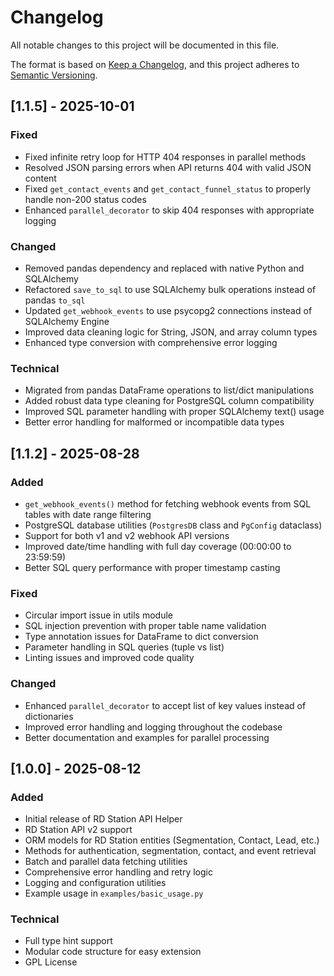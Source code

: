 # Changelog

All notable changes to this project will be documented in this file.

The format is based on [Keep a Changelog](https://keepachangelog.com/en/1.0.0/),
and this project adheres to [Semantic Versioning](https://semver.org/spec/v2.0.0.html).

## [1.1.5] - 2025-10-01

### Fixed
- Fixed infinite retry loop for HTTP 404 responses in parallel methods
- Resolved JSON parsing errors when API returns 404 with valid JSON content
- Fixed `get_contact_events` and `get_contact_funnel_status` to properly handle non-200 status codes
- Enhanced `parallel_decorator` to skip 404 responses with appropriate logging

### Changed
- Removed pandas dependency and replaced with native Python and SQLAlchemy
- Refactored `save_to_sql` to use SQLAlchemy bulk operations instead of pandas `to_sql`
- Updated `get_webhook_events` to use psycopg2 connections instead of SQLAlchemy Engine
- Improved data cleaning logic for String, JSON, and array column types
- Enhanced type conversion with comprehensive error logging

### Technical
- Migrated from pandas DataFrame operations to list/dict manipulations
- Added robust data type cleaning for PostgreSQL column compatibility
- Improved SQL parameter handling with proper SQLAlchemy text() usage
- Better error handling for malformed or incompatible data types


## [1.1.2] - 2025-08-28

### Added
- `get_webhook_events()` method for fetching webhook events from SQL tables with date range filtering
- PostgreSQL database utilities (`PostgresDB` class and `PgConfig` dataclass)
- Support for both v1 and v2 webhook API versions
- Improved date/time handling with full day coverage (00:00:00 to 23:59:59)
- Better SQL query performance with proper timestamp casting

### Fixed
- Circular import issue in utils module
- SQL injection prevention with proper table name validation
- Type annotation issues for DataFrame to dict conversion
- Parameter handling in SQL queries (tuple vs list)
- Linting issues and improved code quality

### Changed
- Enhanced `parallel_decorator` to accept list of key values instead of dictionaries
- Improved error handling and logging throughout the codebase
- Better documentation and examples for parallel processing

## [1.0.0] - 2025-08-12

### Added
- Initial release of RD Station API Helper
- RD Station API v2 support
- ORM models for RD Station entities (Segmentation, Contact, Lead, etc.)
- Methods for authentication, segmentation, contact, and event retrieval
- Batch and parallel data fetching utilities
- Comprehensive error handling and retry logic
- Logging and configuration utilities
- Example usage in `examples/basic_usage.py`

### Technical
- Full type hint support
- Modular code structure for easy extension
- GPL License
